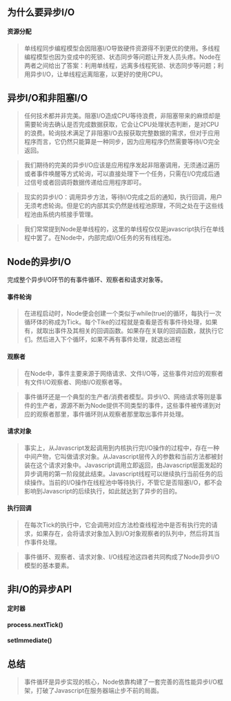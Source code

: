
## 为什么要异步I/O

#### 资源分配
>单线程同步编程模型会因阻塞I/O导致硬件资源得不到更优的使用。多线程编程模型也因为变成中的死锁、状态同步等问题让开发人员头疼。Node在两者之间给出了答案：利用单线程，远离多线程死锁、状态同步等问题；利用异步I/O，让单线程远离阻塞，以更好的使用CPU。

## 异步I/O和非阻塞I/O
>任何技术都并非完美。阻塞I/O造成CPU等待浪费，非阻塞带来的麻烦却是需要轮询去确认是否完成数据获取，它会让CPU处理状态判断，是对CPU的浪费。轮询技术满足了非阻塞I/O去报获取完整数据的需求，但对于应用程序而言，它仍然只能算是一种同步，因为应用程序仍然需要等待I/O完全返回。

>我们期待的完美的异步I/O应该是应用程序发起非阻塞调用，无须通过遍历或者事件唤醒等方式轮询，可以直接处理下一个任务，只需在I/O完成后通过信号或者回调将数据传递给应用程序即可。

>现实的异步I/O：调用异步方法，等待I/O完成之后的通知，执行回调，用户无须考虑轮询。但是它的内部其实仍然是线程池原理，不同之处在于这些线程池由系统内核接手管理。

>我们常常提到Node是单线程的，这里的单线程仅仅是javascript执行在单线程中罢了。在Node中，内部完成I/O任务的另有线程池。

## Node的异步I/O
  
  完成整个异步I/O环节的有事件循环、观察者和请求对象等。
  
#### 事件轮询
>在进程启动时，Node便会创建一个类似于while(true)的循环，每执行一次循环体的称成为Tick。每个Tike的过程就是查看是否有事件待处理，如果有，就取出事件及其相关的回调函数。如果存在关联的回调函数，就执行它们。然后进入下个循环，如果不再有事件处理，就退出进程

#### 观察者
>在Node中，事件主要来源于网络请求、文件I/O等，这些事件对应的观察者有文件I/O观察者、网络I/O观察者等。

>事件循环还是一个典型的生产者/消费者模型。异步I/O、网络请求等则是事件的生产者，源源不断为Node提供不同类型的事件，这些事件被传递到对应的观察者那里，事件循环则从观察者那里取出事件并处理。

#### 请求对象

>事实上，从Javascript发起调用到内核执行完I/O操作的过程中，存在一种中间产物，它叫做请求对象。从Javascript层传入的参数和当前方法都被封装在这个请求对象中。Javascript调用立即返回，由Javascript层面发起的异步调用的第一阶段就此结束。Javascript线程可以继续执行当前任务的后续操作。当前的I/O操作在线程池中等待执行，不管它是否阻塞I/O，都不会影响到Javascript的后续执行，如此就达到了异步的目的。

#### 执行回调

>在每次Tick的执行中，它会调用对应方法检查线程池中是否有执行完的请求，如果存在，会将请求对象加入到I/O对象观察者的队列中，然后将其当作事件处理。

>事件循环、观察者、请求对象、I/O线程池这四者共同构成了Node异步I/O模型的基本要素。

## 非I/O的异步API

#### 定时器

#### process.nextTick()

#### setImmediate()

## 总结
>事件循环是异步实现的核心，Node依靠构建了一套完善的高性能异步I/O框架，打破了Javascript在服务器端止步不前的局面。
